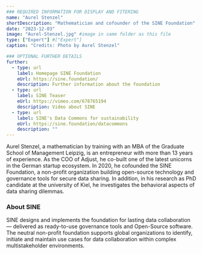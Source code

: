 ```yaml
---
### REQUIRED INFORMATION FOR DISPLAY AND FITERING
name: "Aurel Stenzel"
shortDescription: "Mathematician and cofounder of the SINE Foundation"
date: "2023-12-03"
image: "Aurel-Stenzel.jpg" #image in same folder as this file
type: ["Expert"] #["Expert"]
caption: "Credits: Photo by Aurel Stenzel"

### OPTIONAL FURTHER DETAILS
further:
  - type: url
    label: Homepage SINE Foundation
    eUrl: https://sine.foundation/
    description: Further information about the foundation
  - type: url
    label: SINE Teaser
    eUrl: https://vimeo.com/678765194
    description: Video about SINE
  - type: url
    label: SINE's Data Commons for sustainability 
    eUrl: https://sine.foundation/datacommons
    description: ""
---
```


Aurel Stenzel, a mathematician by training with an MBA of the Graduate School of Management Leipzig, is an entrepreneur with more than 13 years of experience. As the COO of Adjust, he co-built one of the latest unicorns in the German startup ecosystem. In 2020, he cofounded the SINE Foundation, a non-profit organization building open-source technology and governance tools for secure data sharing. In addition, in his research as PhD candidate at the university of Kiel, he investigates the behavioral aspects of data sharing dilemmas.

### About SINE

SINE designs and implements the foundation for lasting data collaboration — delivered as ready-to-use governance tools and Open-Source software. The neutral non-profit foundation supports global organizations to identify, initiate and maintain use cases for data collaboration within complex multistakeholder environments.